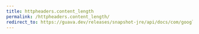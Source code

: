 ```yaml
---
title: httpheaders.content_length
permalink: /httpheaders.content_length/
redirect_to: https://guava.dev/releases/snapshot-jre/api/docs/com/google/common/net/HttpHeaders.html#CONTENT_LENGTH
---
```

